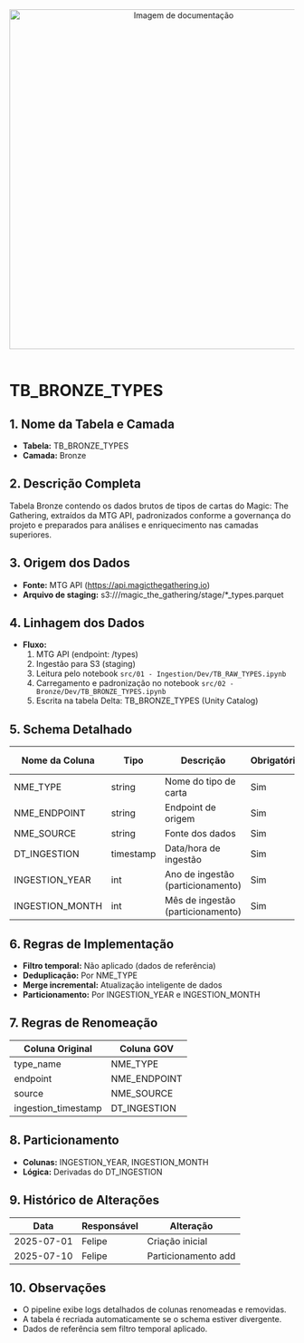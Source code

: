 <div align="center">
<!-- Imagem ilustrativa da tabela (adicione o link abaixo) -->
<img src="https://i.postimg.cc/jjvN23QK/remote-image.png" alt="Imagem de documentação" width="600"/>
</div>
<br>


# TB_BRONZE_TYPES

## 1. Nome da Tabela e Camada
- **Tabela:** TB_BRONZE_TYPES
- **Camada:** Bronze

## 2. Descrição Completa
Tabela Bronze contendo os dados brutos de tipos de cartas do Magic: The Gathering, extraídos da MTG API, padronizados conforme a governança do projeto e preparados para análises e enriquecimento nas camadas superiores.

## 3. Origem dos Dados
- **Fonte:** MTG API (https://api.magicthegathering.io)
- **Arquivo de staging:** s3://<bucket>/magic_the_gathering/stage/*_types.parquet

## 4. Linhagem dos Dados
- **Fluxo:**  
  1. MTG API (endpoint: /types)  
  2. Ingestão para S3 (staging)  
  3. Leitura pelo notebook `src/01 - Ingestion/Dev/TB_RAW_TYPES.ipynb`  
  4. Carregamento e padronização no notebook `src/02 - Bronze/Dev/TB_BRONZE_TYPES.ipynb`  
  5. Escrita na tabela Delta: TB_BRONZE_TYPES (Unity Catalog)

## 5. Schema Detalhado
| Nome da Coluna   | Tipo    | Descrição                        | Obrigatória | Chave | Regra de Preenchimento         |
|------------------|---------|----------------------------------|-------------|-------|-------------------------------|
| NME_TYPE         | string  | Nome do tipo de carta            | Sim         | Sim   | Gerado pela API               |
| NME_ENDPOINT     | string  | Endpoint de origem               | Sim         | Não   | Padronização GOV              |
| NME_SOURCE       | string  | Fonte dos dados                  | Sim         | Não   |                               |
| DT_INGESTION     | timestamp | Data/hora de ingestão           | Sim         | Não   |                               |
| INGESTION_YEAR   | int     | Ano de ingestão (particionamento) | Sim      | Não   | Derivado de DT_INGESTION      |
| INGESTION_MONTH  | int     | Mês de ingestão (particionamento) | Sim      | Não   | Derivado de DT_INGESTION      |                              |

## 6. Regras de Implementação
- **Filtro temporal:** Não aplicado (dados de referência)
- **Deduplicação:** Por NME_TYPE
- **Merge incremental:** Atualização inteligente de dados
- **Particionamento:** Por INGESTION_YEAR e INGESTION_MONTH

## 7. Regras de Renomeação
| Coluna Original | Coluna GOV      |
|-----------------|-----------------|
| type_name       | NME_TYPE        |
| endpoint        | NME_ENDPOINT    |
| source          | NME_SOURCE      |
| ingestion_timestamp | DT_INGESTION |


## 8. Particionamento
- **Colunas:** INGESTION_YEAR, INGESTION_MONTH
- **Lógica:** Derivadas do DT_INGESTION

## 9. Histórico de Alterações
| Data       | Responsável | Alteração                |
|------------|-------------|--------------------------|
| 2025-07-01 | Felipe      | Criação inicial          |
| 2025-07-10 | Felipe      | Particionamento add      |

## 10. Observações
- O pipeline exibe logs detalhados de colunas renomeadas e removidas.
- A tabela é recriada automaticamente se o schema estiver divergente.
- Dados de referência sem filtro temporal aplicado. 